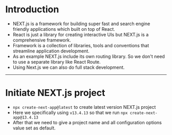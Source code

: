 # Introduction
- NEXT.js is a framework for building super fast and search engine friendly applications which built on top of React.
- React is just a library for creating interactive UIs but NEXT.js is a comprehensive framework.
- Framework is a collection of libraries, tools and conventions that streamline application development.
- As an example NEXT.js include its own routing library. So we don't need to use a separate library like React Route.
- Using Next.js we can also do full stack development.
---

# Initiate NEXT.js project
- `npx create-next-app@latest` to create latest version NEXT.js project
- Here we specifically using `v13.4.13` so that we run `npx create-next-app@13.4.13`
- After that we need to give a project name and all configuration options value set as default. 